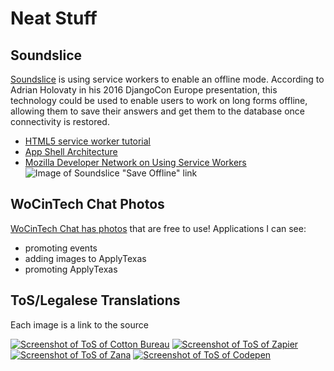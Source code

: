 # Neat Stuff

## Soundslice
[Soundslice](https://www.soundslice.com) is using service workers to enable an offline mode. According to Adrian Holovaty in his 2016 DjangoCon Europe presentation, this technology could be used to enable users to work on long forms offline, allowing them to save their answers and get them to the database once connectivity is restored.
 - [HTML5 service worker tutorial](http://www.html5rocks.com/en/tutorials/service-worker/introduction/)
 - [App Shell Architecture](https://developers.google.com/web/updates/2015/11/app-shell)
 - [Mozilla Developer Network on Using Service Workers](https://developer.mozilla.org/en-US/docs/Web/API/Service_Worker_API/Using_Service_Workers)
 ![Image of Soundslice "Save Offline" link](http://i.imgur.com/7jIAICn.png)

## WoCinTech Chat Photos 
[WoCinTech Chat has photos](https://www.flickr.com/photos/wocintechchat/) that are free to use! Applications I can see:
- promoting events
- adding images to ApplyTexas
- promoting ApplyTexas

## ToS/Legalese Translations
Each image is a link to the source

[![Screenshot of ToS of Cotton Bureau](http://i.imgur.com/8RQxBVz.png)](https://cottonbureau.com/tos)
[![Screenshot of ToS of Zapier](http://i.imgur.com/TaTDQJr.png)](https://zapier.com/terms/)
[![Screenshot of ToS of Zana](http://i.imgur.com/ex3wNMD.png)](https://zana.io/terms/)
[![Screenshot of ToS of Codepen](http://i.imgur.com/ElTEdT9.png)](https://blog.codepen.io/legal/terms-of-service/)
